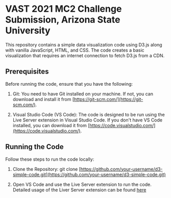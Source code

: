 # VAST 2021 MC2 Challenge Submission, Arizona State University

This repository contains a simple data visualization code using D3.js along with vanilla JavaScript, HTML, and CSS. The code creates a basic visualization that requires an internet connection to fetch D3.js from a CDN.

## Prerequisites

Before running the code, ensure that you have the following:

1.  Git: You need to have Git installed on your machine. If not, you can download and install it from [https://git-scm.com/](https://git-scm.com/).

2. Visual Studio Code (VS Code): The code is designed to be run using the Live Server extension in Visual Studio Code. If you don't have VS Code installed, you can download it from [https://code.visualstudio.com/](https://code.visualstudio.com/).

## Running the Code

Follow these steps to run the code locally:

1. Clone the Repository: git clone [https://github.com/your-username/d3-simple-code.git](https://github.com/your-username/d3-simple-code.git)

2. Open VS Code and use the Live Server extension to run the code. Detailed usage of the Liver Server extension can be found [here](https://www.youtube.com/watch?v=y4qqQeUDCBQ)
